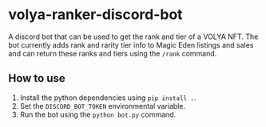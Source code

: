 # volya-ranker-discord-bot

A discord bot that can be used to get the rank and tier of a VOLYA NFT. The bot 
currently adds rank and rarity tier info to Magic Eden listings and sales and can 
return these ranks and tiers using the `/rank` command.

## How to use

1.  Install the python dependencies using `pip install .`.
2.  Set the `DISCORD_BOT_TOKEN` environmental variable.
3.  Run the bot using the `python bot.py` command.
